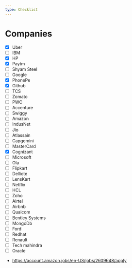```yaml
---
type: Checklist
---
```


# Companies

- [x] Uber 
- [ ] IBM
- [x] HP
- [x] Paytm
- [ ] Shyam Steel
- [ ] Google
- [x] PhonePe
- [x] Github
- [ ] TCS
- [ ] Zomato
- [ ] PWC
- [ ] Accenture
- [ ] Swiggy
- [ ] Amazon
- [ ] IndusNet
- [ ] Jio
- [ ] Atlassain
- [ ] Capgemini
- [ ] MasterCard
- [x] Cognizant
- [ ] Microsoft
- [ ] Ola
- [ ] Flipkart
- [ ] Delliote
- [ ] LensKart
- [ ] Netflix
- [ ] HCL
- [ ] Zoho
- [ ] Airtel
- [ ] Airbnb
- [ ] Qualcom
- [ ] Bentley Systems
- [ ] MongoDb
- [ ] Ford
- [ ] Redhat
- [ ] Renault
- [ ] Tech mahindra
- [ ] Oracle
- https://account.amazon.jobs/en-US/jobs/2609648/apply
